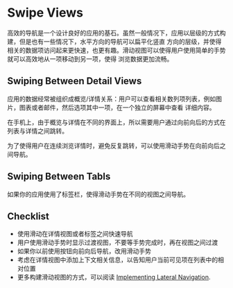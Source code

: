 # Swipe Views
高效的导航是一个设计良好的应用的基石。虽然一般情况下，应用以层级的方式构建，但是也有一些情况下，水平方向的导航可以扁平化竖直
方向的层级，并使得相关的数据项访问起来更快速，也更有趣。滑动视图可以使得用户使用简单的手势就可以高效地从一项移动到另一项，使得
浏览数据更加流畅。

## Swiping Between Detail Views
应用的数据经常被组织成概览/详情关系：用户可以查看相关数列项列表，例如图片，图表或者邮件，然后选项其中一项，在一个独立的屏幕中查看
详细内容。

在手机上，由于概览与详情在不同的界面上，所以需要用户通过向前向后的方式在列表与详情之间跳转。

为了使得用户在连续浏览详情时，避免反复跳转，可以使用滑动手势在向前向后之间导航。

## Swiping Between Tabls
如果你的应用使用了标签栏，使得滑动手势在不同的视图之间导航。

## Checklist
* 使用滑动在详情视图或者标签之间快速导航
* 用户使用滑动手势时显示过渡视图，不要等手势完成时，再在视图之间过渡
* 如果你以前使用按钮向前向后导航，改用滑动手势
* 考虑在详情视图中添加上下文相关信息，以告知用户当前可见项在列表中的相对位置
* 更多构建滑动视图的方式，可以阅读 [Implementing Lateral Navigation]().

